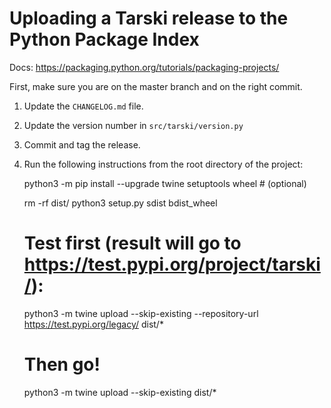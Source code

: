 
# Uploading a Tarski release to the Python Package Index

Docs: <https://packaging.python.org/tutorials/packaging-projects/>

First, make sure you are on the master branch and on the right commit.

1. Update the `CHANGELOG.md` file.
1. Update the version number in `src/tarski/version.py`
1. Commit and tag the release.
1. Run the following instructions from the root directory of the project:


    python3 -m pip install --upgrade twine setuptools wheel  # (optional)

    rm -rf dist/
    python3 setup.py sdist bdist_wheel
    
    # Test first (result will go to https://test.pypi.org/project/tarski/):
    python3 -m twine upload --skip-existing --repository-url https://test.pypi.org/legacy/ dist/*
    
    # Then go!
    python3 -m twine upload --skip-existing dist/*



